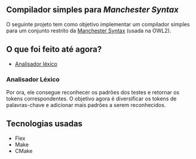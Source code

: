 ## Compilador simples para *Manchester Syntax*

O seguinte projeto tem como objetivo implementar um compilador simples para um conjunto restrito da [Manchester Syntax](https://www.w3.org/TR/owl2-manchester-syntax/) (usada na OWL2).

## O que foi feito até agora?

- [Analisador léxico](#analisador-lexico)

### Analisador Léxico

Por ora, ele consegue reconhecer os padrões dos testes e retornar os tokens correspondentes. O objetivo agora é diversificar os tokens de palavras-chave e adicionar mais padrões a serem reconhecidos.

## Tecnologias usadas
- Flex
- Make
- CMake